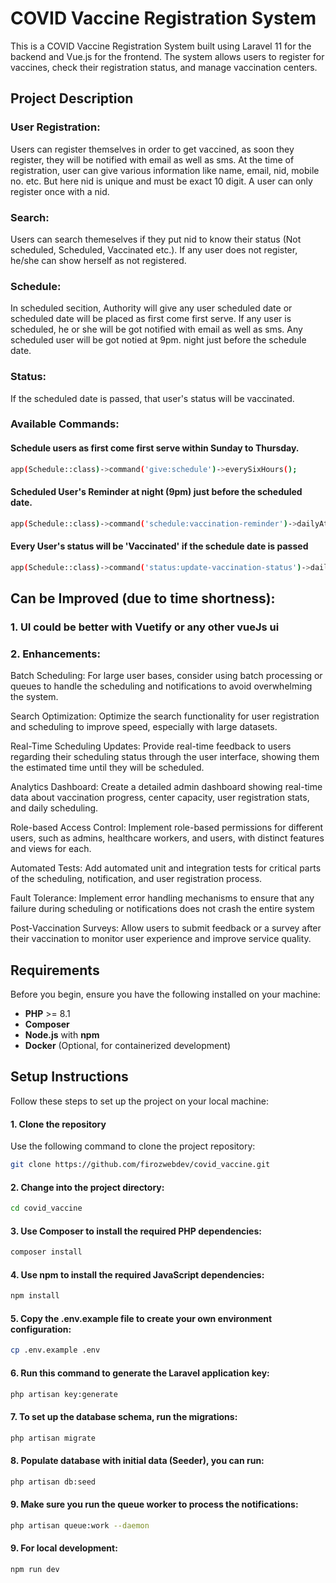 # COVID Vaccine Registration System

This is a COVID Vaccine Registration System built using Laravel 11 for the backend and Vue.js for the frontend. The system allows users to register for vaccines, check their registration status, and manage vaccination centers.
## Project Description

### User Registration: 
Users can register themselves in order to get vaccined, as soon they register, they will be notified with email as well as sms. At the time of registration, user can give various information like name, email, nid, mobile no. etc. But here nid is unique and must be exact 10 digit. A user can only register once with a nid. 
### Search:  
Users can search themeselves if they put nid to know their status (Not scheduled, Scheduled, Vaccinated etc.). If any user does not register, he/she can show herself as not registered.

### Schedule:  
In scheduled secition, Authority will give any user scheduled date or scheduled date will be placed as first come first serve. If any user is scheduled, he or she will be got notified with email as well as sms. Any scheduled user will be got notied at 9pm. night just before the schedule date.

### Status: 
If the scheduled date is passed, that user's status will be vaccinated.

### Available Commands:
####  Schedule users as first come first serve within Sunday to Thursday.
```bash
app(Schedule::class)->command('give:schedule')->everySixHours();

```

####  Scheduled User's Reminder at night (9pm) just before the scheduled date.
```bash
app(Schedule::class)->command('schedule:vaccination-reminder')->dailyAt('21:00');

```

####  Every User's status will be 'Vaccinated' if the schedule date is passed
```bash
app(Schedule::class)->command('status:update-vaccination-status')->daily()->at('00:00');

```


## Can be Improved (due to time shortness):
### 1. UI could be better with Vuetify or any other vueJs ui
### 2. Enhancements:

Batch Scheduling: For large user bases, consider using batch processing or queues to handle the scheduling and notifications to avoid overwhelming the system.

Search Optimization: Optimize the search functionality for user registration and scheduling to improve speed, especially with large datasets.

Real-Time Scheduling Updates: Provide real-time feedback to users regarding their scheduling status through the user interface, showing them the estimated time until they will be scheduled.

Analytics Dashboard: Create a detailed admin dashboard showing real-time data about vaccination progress, center capacity, user registration stats, and daily scheduling.

Role-based Access Control: Implement role-based permissions for different users, such as admins, healthcare workers, and users, with distinct features and views for each.

Automated Tests: Add automated unit and integration tests for critical parts of the scheduling, notification, and user registration process.

Fault Tolerance: Implement error handling mechanisms to ensure that any failure during scheduling or notifications does not crash the entire system

Post-Vaccination Surveys: Allow users to submit feedback or a survey after their vaccination to monitor user experience and improve service quality.

## Requirements

Before you begin, ensure you have the following installed on your machine:

- **PHP** >= 8.1
- **Composer**
- **Node.js** with **npm**
- **Docker** (Optional, for containerized development)

## Setup Instructions

Follow these steps to set up the project on your local machine:

#### 1. Clone the repository

Use the following command to clone the project repository:

```bash
git clone https://github.com/firozwebdev/covid_vaccine.git

```
#### 2. Change into the project directory:

```bash
cd covid_vaccine

```

#### 3. Use Composer to install the required PHP dependencies:

```bash
composer install

```
#### 4. Use npm to install the required JavaScript dependencies:

```bash
npm install

```
#### 5. Copy the .env.example file to create your own environment configuration:

```bash
cp .env.example .env

```

#### 6. Run this command to generate the Laravel application key:

```bash
php artisan key:generate

```

#### 7. To set up the database schema, run the migrations:

```bash
php artisan migrate

```
#### 8. Populate  database with initial data (Seeder), you can run:

```bash
php artisan db:seed

```

#### 9. Make sure you run the queue worker to process the notifications:

```bash
php artisan queue:work --daemon

```

#### 9. For local development:

```bash
npm run dev

```
